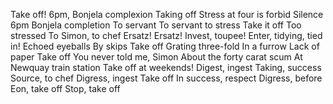 Take off!
6pm, Bonjela complexion
Taking off
Stress at four is forbid
Silence 6pm
Bonjela completion
To servant
To servant to stress
Take it off
Too stressed
To Simon, to chef
Ersatz! Ersatz!
Invest, toupee!
Enter, tidying, tied in!
Echoed eyeballs
By skips
Take off
Grating three-fold
In a furrow
Lack of paper
Take off
You never told me, Simon
About the forty carat scum
At Newquay train station
Take off at weekends!
Digest, ingest
Taking, success
Source, to chef
Digress, ingest
Take off
In success, respect
Digress, before
Eon, take off
Stop, take off